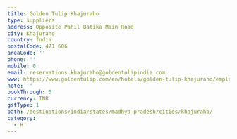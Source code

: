 ```yaml
---
title: Golden Tulip Khajuraho
type: suppliers
address: Opposite Pahil Batika Main Road
city: Khajuraho
country: India
postalCode: 471 606
areaCode: ''
phone: ''
mobile: 0
email: reservations.khajuraho@goldentulipindia.com
www: https://www.goldentulip.com/en/hotels/golden-tulip-khajuraho/emplacement
note: ''
bookThrough: 0
currency: INR
gstType: 1
path: /destinations/india/states/madhya-pradesh/cities/khajuraho/
category:
  - H
---
```


